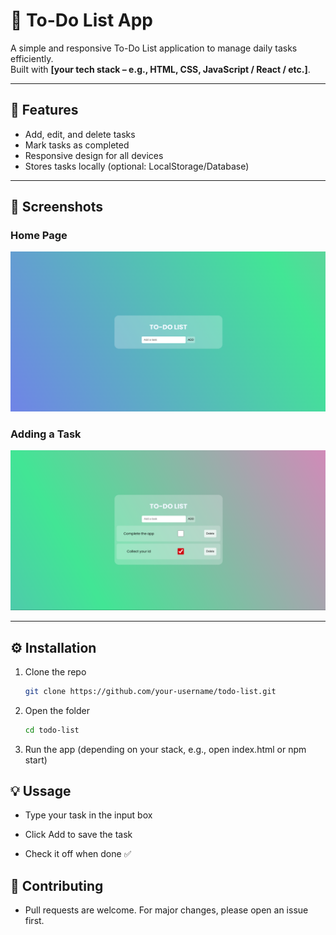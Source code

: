 # 📝 To-Do List App

A simple and responsive To-Do List application to manage daily tasks efficiently.  
Built with **[your tech stack – e.g., HTML, CSS, JavaScript / React / etc.]**.  

---

## 🚀 Features
- Add, edit, and delete tasks  
- Mark tasks as completed  
- Responsive design for all devices  
- Stores tasks locally (optional: LocalStorage/Database)  

---

## 📸 Screenshots

### Home Page  
![Home Screenshot](assests/img1.png)

### Adding a Task  
![Add Task Screenshot](assests/img2.png)

---

## ⚙️ Installation
1. Clone the repo  
   ```bash
   git clone https://github.com/your-username/todo-list.git

2. Open the folder 
   ```bash
   cd todo-list

3. Run the app (depending on your stack, e.g., open index.html or npm start)

## 💡 Ussage

- Type your task in the input box

- Click Add to save the task

- Check it off when done ✅

## 🤝 Contributing

- Pull requests are welcome. For major changes, please open an issue first.


   
